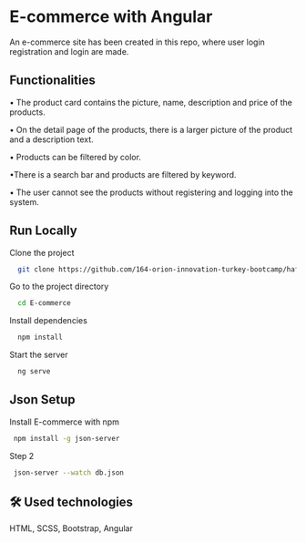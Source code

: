 
# E-commerce with Angular

An e-commerce site has been created in this repo, where user login registration and login are made.


## Functionalities

• The product card contains the picture, name, description and price of the products.

• On the detail page of the products, there is a larger picture of the product and a description text.

• Products can be filtered by color.

•There is a search bar and products are filtered by keyword.

•
The user cannot see the products without registering and logging into the system.


## Run Locally

Clone the project

```bash
  git clone https://github.com/164-orion-innovation-turkey-bootcamp/hafta4-odev-assignment-hilaltrhaan.git
```

Go to the project directory

```bash
  cd E-commerce
```

Install dependencies

```bash
  npm install
```

Start the server

```bash
  ng serve
```


## Json Setup

Install E-commerce with npm

```bash
 npm install -g json-server 
```

Step 2

```bash
 json-server --watch db.json
```
    
## 🛠 Used technologies
HTML, SCSS, Bootstrap, Angular


